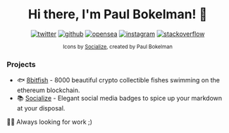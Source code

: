 <h1 align="center">Hi there, I'm Paul Bokelman! 👋</h1>

<p align="center">
  <span><a href="https://twitter.com/8bitfish_crypto"><img src="https://socialize-md.vercel.app/api/badge/twitter" alt="twitter" /></a></span>
  <span><a href="https://github.com/paul-bokelman"><img src="https://socialize-md.vercel.app/api/badge/github" alt="github" /></a></span>
  <span><a href="https://opensea.io/collection/8bitfishnft"><img src="https://socialize-md.vercel.app/api/badge/opensea" alt="opensea" /></a></span>
  <span><a href="https://www.instagram.com/paul.bokelman/"><img src="https://socialize-md.vercel.app/api/badge/instagram" alt="instagram" /></a></span>
  <span><a href="https://stackoverflow.com/users/14832835/storm"><img src="https://socialize-md.vercel.app/api/badge/stackoverflow" alt="stackoverflow" /></a></span>
</p>

<p align="center"><sub>Icons by <a href="https://socialize-md.vercel.app/">Socialize</a>, created by Paul Bokelman</sub></p>

### Projects 

- 🐟 [8bitfish](https://github.com/8bitfish) - 8000 beautiful crypto collectible fishes swimming on the ethereum blockchain.
- 📚 [Socialize](https://github.com/paul-bokelman/socialize) - Elegant social media badges to spice up your markdown at your disposal.

👨‍💻 Always looking for work ;)
